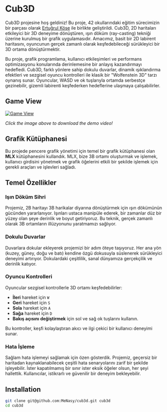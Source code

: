 # Cub3D

Cub3D projesine hoş geldiniz! Bu proje, 42 okullarındaki eğitim sürecimizin bir parçası olarak [Ertuğrul Köse](https://github.com/e-kose) ile birlikte geliştirildi. Cub3D, 2D haritaları etkileyici bir 3D deneyime dönüştüren, ışın döküm (ray-casting) tekniği üzerine kurulmuş bir grafik uygulamasıdır. Amacımız, basit bir 2D labirent haritasını, oyuncunun gerçek zamanlı olarak keşfedebileceği sürükleyici bir 3D ortama dönüştürmektir.

Bu proje, grafik programlama, kullanıcı etkileşimleri ve performans optimizasyonu konularında derinlemesine bir anlayış kazandırmayı hedefledi. Cub3D, farklı yönlere sahip dokulu duvarlar, dinamik ışıklandırma efektleri ve sezgisel oyuncu kontrolleri ile klasik bir "Wolfenstein 3D" tarzı oynanış sunar. Oyuncular, WASD ve ok tuşlarıyla ortamda serbestçe gezinebilir, gizemli labirenti keşfederken hedeflerine ulaşmaya çalışabilirler.

## Game View  
[![Game View](https://github.com/menasy/cub3d/blob/main/GameView/cub3d_GameView.png)](https://github.com/menasy/cub3d/blob/main/GameView/cub3d_demo.mov)

_Click the image above to download the demo video!_

## Grafik Kütüphanesi
Bu projede pencere grafik yönetimi için temel bir grafik kütüphanesi olan **MLX** kütüphanesini kullandık. MLX, bize 3B ortamı oluşturmak ve işlemek, kullanıcı girdisini yönetmek ve grafik öğelerini etkili bir şekilde işlemek için gerekli araçları ve işlevleri sağladı.

## Temel Özellikler

### Işın Döküm Sihri
Projemiz, 2B haritayı 3B harikalar diyarına dönüştürmek için ışın dökümünün gücünden yararlanıyor. Işınları ustaca manipüle ederek, bir zamanlar düz bir yüzey olan şeye derinlik ve boyut getiriyoruz. Bu teknik, gerçek zamanlı olarak 3B ortamların illüzyonunu yaratmamızı sağlıyor.

### Dokulu Duvarlar
Duvarlara dokular ekleyerek projemizi bir adım öteye taşıyoruz. Her ana yön (kuzey, güney, doğu ve batı) kendine özgü dokusuyla süslenerek sürükleyici deneyimi artırıyor. Dokulardaki çeşitlilik, sanal dünyamıza gerçekçilik ve derinlik katıyor.

### Oyuncu Kontrolleri
Oyuncular sezgisel kontrollerle 3D ortamı keşfedebilirler:
- **İleri** hareket için `W`
- **Geri** hareket için `S`
- **Sola** hareket için `A`
- **Sağa** hareket için `D`
- **Bakış açısını değiştirmek** için sol ve sağ ok tuşlarını kullanın.

Bu kontroller, keşfi kolaylaştıran akıcı ve ilgi çekici bir kullanıcı deneyimi sunar.

### Hata İşleme
Sağlam hata işlemeyi sağlamak için özen gösterdik. Projemiz, geçersiz bir haritadan kaynaklanabilecek çeşitli hata senaryolarını zarif bir şekilde işleyebilir. İster kapatılmamış bir sınır ister eksik öğeler olsun, her şeyi hallettik. Kullanıcılar, istikrarlı ve güvenilir bir deneyim bekleyebilir.

## Installation
```bash
git clone git@github.com:MeNasy/cub3d.git cub3d
cd cub3d
